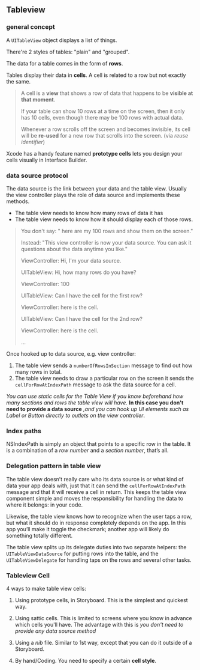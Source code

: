 ## Tableview

### general concept

A `UITableView` object displays a list of things.

There're 2 styles of tables: "plain" and "grouped".

The data for a table comes in the form of **rows**.

Tables display their data in **cells**. A cell is related to a row but not exactly the same.
>A cell is a **view** that shows a row of data that happens to be **visible at that moment**.
>
>If your table can show 10 rows at a time on the screen, then it only has 10 cells, even though there may be 100 rows with actual data.
>
>Whenever a row scrolls off the screen and becomes invisible, its cell will be **re-used** for a new row that scrolls into the screen. (via *reuse identifier*)

Xcode has a handy feature named **prototype cells** lets you design your cells visually in Interface Builder.

### data source protocol
The data source is the link between your data and the table view. Usually the view controller plays the role of data source and implements these methods.

* The table view needs to know how many rows of data it has 
* The table view needs to know how it should display each of those rows.

> You don't say: " here are my 100 rows and show them on the screen."
> 
> Instead: "This view controller is now your data source. You can ask it questions about the data anytime you like."
>
>  ViewController: Hi, I'm your data source.
> 
>  UITableView: Hi, how many rows do you have?
> 
>  ViewController: 100
> 
>  UITableView: Can I have the cell for the first row?
> 
>  ViewController: here is the cell.
> 
>  UITableView: Can I have the cell for the 2nd row?
> 
>  ViewController: here is the cell.
> 
>  ...

Once hooked up to data source, e.g. view controller:

1. The table view sends a `numberOfRowsInSection` message to find out how many rows in total.
2. The table view needs to draw a particular row on the screen it sends the `cellForRowAtIndexPath` message to ask the data source for a cell.

*You can use static cells for the Table View if you know beforehand how many sections and rows the table view will have.* **In this case you don't need to provide a data source** *,and you can hook up UI elements such as Label or Button directly to outlets on the view controller*.

### Index paths
NSIndexPath is simply an object that points to a specific row in the table. It is a combination of a *row number* and a *section number*, that’s all.

### Delegation pattern in table view

The table view doesn’t really care who its data source is or what kind of data your app deals with, just that it can send the `cellForRowAtIndexPath` message and that it will receive a cell in return. This keeps the table view component simple and moves the responsibility for handling the data to where it belongs: in your code.

Likewise, the table view knows how to recognize when the user taps a row, but what it should do in response completely depends on the app. In this app you’ll make it toggle the checkmark; another app will likely do something totally different.

The table view splits up its delegate duties into two separate helpers: the `UITableViewDataSource` for putting rows into the table, and the `UITableViewDelegate` for handling taps on the rows and several other tasks.


### Tableview Cell
4 ways to make table view cells:

1. Using prototype cells, in Storyboard. This is the simplest and quickest way.

2. Using sattic cells. This is limited to screens where you know in advance which cells you'll have. The advantage with this is *you don't need to provide any data source method*
3. Using a *nib* file. Similar  to 1st way, except that you can do it outside of a Storyboard.
4. By hand/Coding. You need to specify a certain **cell style**.


